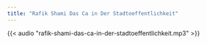```yaml
---
title: "Rafik Shami Das Ca in Der Stadtoeffentlichkeit"
---
```


{{< audio "rafik-shami-das-ca-in-der-stadtoeffentlichkeit.mp3" >}}
